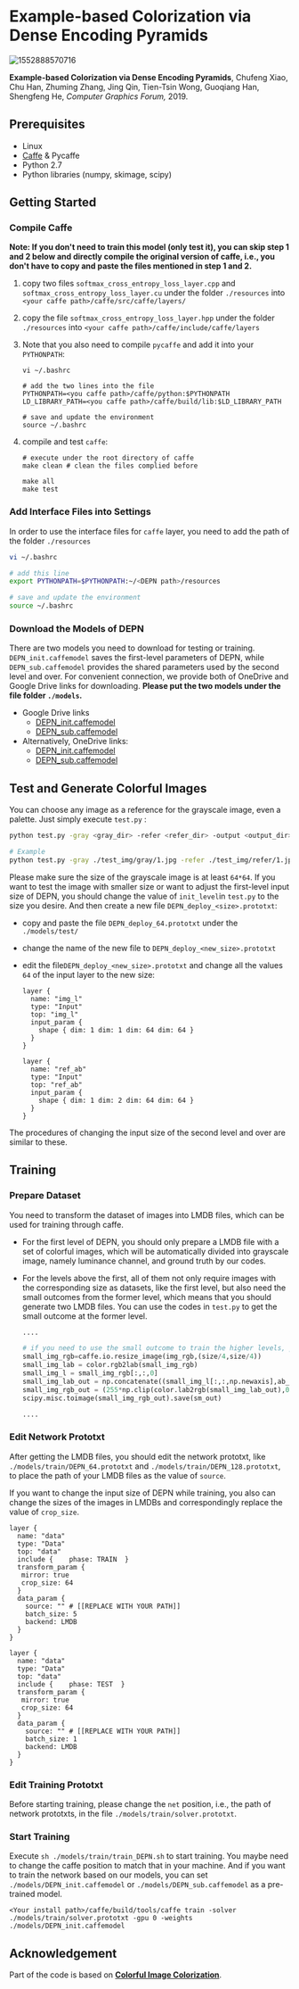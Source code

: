 # Example-based Colorization via Dense Encoding Pyramids

![1552888570716](demo.png)

**Example-based Colorization via Dense Encoding Pyramids**, Chufeng Xiao, Chu Han, Zhuming Zhang, Jing Qin, Tien-Tsin Wong, Guoqiang Han, Shengfeng He, _Computer Graphics Forum,_ 2019.

## Prerequisites

* Linux
* [Caffe](http://caffe.berkeleyvision.org/) & Pycaffe
* Python 2.7
* Python libraries (numpy, skimage, scipy)

## Getting Started

### Compile Caffe

**Note: If you don't need to train this model (only test it), you can skip step 1 and 2 below and directly compile the original version of caffe, i.e., you don't have to copy and paste the files mentioned in step 1 and 2.**

1. copy two files `softmax_cross_entropy_loss_layer.cpp` and `softmax_cross_entropy_loss_layer.cu` under the folder `./resources` into `<your caffe path>/caffe/src/caffe/layers/`

2. copy the file `softmax_cross_entropy_loss_layer.hpp` under the folder `./resources` into `<your caffe path>/caffe/include/caffe/layers`

3. Note that you also need to compile `pycaffe` and add it into  your `PYTHONPATH`:

   ```shell
   vi ~/.bashrc
   
   # add the two lines into the file
   PYTHONPATH=<you caffe path>/caffe/python:$PYTHONPATH
   LD_LIBRARY_PATH=<you caffe path>/caffe/build/lib:$LD_LIBRARY_PATH
   
   # save and update the environment
   source ~/.bashrc
   ```

4. compile and test `caffe`:

   ```shell
   # execute under the root directory of caffe
   make clean # clean the files complied before
   
   make all
   make test
   ```

### Add Interface Files into Settings

In order to use the interface files for `caffe` layer, you need to add the path of the folder `./resources`

```bash
vi ~/.bashrc

# add this line
export PYTHONPATH=$PYTHONPATH:~/<DEPN path>/resources

# save and update the environment
source ~/.bashrc
```

### Download the Models of DEPN

There are two models you need to download for testing or training. `DEPN_init.caffemodel` saves the first-level parameters of DEPN, while `DEPN_sub.caffemodel` provides the shared parameters used by the second level and over. For convenient connection, we provide both of OneDrive and Google Drive links for downloading. **Please put the two models under the file folder `./models`.** 

* Google Drive links
  * [DEPN_init.caffemodel](https://drive.google.com/uc?id=1tE2FdfkvT2sJQu_VezVXqhgiNUY_yOZE&export=download)
  * [DEPN_sub.caffemodel](https://drive.google.com/uc?id=16x_Y2qSk_ewQlHlN0d1ESp1ahQcBiDY7&export=download)
* Alternatively, OneDrive links:
  * [DEPN_init.caffemodel](https://portland-my.sharepoint.com/:u:/g/personal/chufexiao2-c_ad_cityu_edu_hk/EeXiJOT0wBNJnAeOfmAmhu4BAltVr1T8csu8d138GMT1kQ?e=lekuuS)
  * [DEPN_sub.caffemodel](https://portland-my.sharepoint.com/:u:/g/personal/chufexiao2-c_ad_cityu_edu_hk/ESipk040jYRKvVRF-8QGB4gBMqU41cKo9Osi1iN1ttBZAw?e=40zdkG)

## Test and Generate Colorful Images

You can choose any image as a reference for the grayscale image, even a palette. Just simply execute `test.py` :

```bash
python test.py -gray <gray_dir> -refer <refer_dir> -output <output_dir>

# Example
python test.py -gray ./test_img/gray/1.jpg -refer ./test_img/refer/1.jpg -output ./test_img/result/1.png
```

Please make sure the size of the grayscale image is at least `64*64`. If you want to test the image with smaller size or want to adjust the first-level input size of DEPN, you should change the value of `init_level`in `test.py` to the size you desire. And then create a new file `DEPN_deploy_<size>.prototxt`:

* copy and paste the file `DEPN_deploy_64.prototxt` under the `./models/test/`

* change the name of the new file to `DEPN_deploy_<new_size>.prototxt`

* edit the file`DEPN_deploy_<new_size>.prototxt` and change all the values `64` of the input layer to the new size:

  ```
  layer {
    name: "img_l"
    type: "Input"
    top: "img_l"
    input_param {
      shape { dim: 1 dim: 1 dim: 64 dim: 64 }
    }
  }
  
  layer {
    name: "ref_ab"
    type: "Input"
    top: "ref_ab"
    input_param {
      shape { dim: 1 dim: 2 dim: 64 dim: 64 }
    }
  }
  ```

The procedures of changing the input size of the second level and over are similar to these.

## Training

### Prepare Dataset

You need to transform the dataset of images into LMDB files, which can be used for training through caffe.

* For the first level of DEPN, you should only prepare a LMDB file with a set of colorful images, which will be automatically divided into grayscale image, namely luminance channel, and ground truth by our codes.

* For the levels above the first, all of them not only require images with the corresponding size as datasets, like the first level, but also need the small outcomes from the former level, which means that you should generate two LMDB files. You can use the codes in `test.py` to get the small outcome at the former level.

  ```python
  ....
  
  # if you need to use the small outcome to train the higher levels, please use the codes below:
  small_img_rgb=caffe.io.resize_image(img_rgb,(size/4,size/4))
  small_img_lab = color.rgb2lab(small_img_rgb)
  small_img_l = small_img_rgb[:,:,0]
  small_img_lab_out = np.concatenate((small_img_l[:,:,np.newaxis],ab_dec),axis=2)
  small_img_rgb_out = (255*np.clip(color.lab2rgb(small_img_lab_out),0,1)).astype('uint8')
  scipy.misc.toimage(small_img_rgb_out).save(sm_out)
  
  ....
  ```

### Edit Network Prototxt

After getting the LMDB files, you should edit the network prototxt, like `./models/train/DEPN_64.prototxt` and `./models/train/DEPN_128.prototxt`, to place the path of your LMDB files as the value of `source`.

If you want to change the input size of DEPN while training, you also can change the sizes of the images in LMDBs and correspondingly replace the value of `crop_size`.

```
layer {
  name: "data"
  type: "Data"
  top: "data"
  include {    phase: TRAIN  }
  transform_param {
   mirror: true
   crop_size: 64
  }
  data_param {
    source: "" # [[REPLACE WITH YOUR PATH]]
    batch_size: 5
    backend: LMDB
  }
}

layer {
  name: "data"
  type: "Data"
  top: "data"
  include {    phase: TEST  }
  transform_param {
   mirror: true
   crop_size: 64
  }
  data_param {
    source: "" # [[REPLACE WITH YOUR PATH]]
    batch_size: 1
    backend: LMDB
  }
}
```

### Edit Training Prototxt

Before starting training, please change the `net` position, i.e., the path of network prototxts, in the file `./models/train/solver.prototxt`.

### Start Training

Execute `sh ./models/train/train_DEPN.sh` to start training. You maybe need to change the caffe position to match that in your machine. And if you want to train the network based on our models, you can set `./models/DEPN_init.caffemodel` or `./models/DEPN_sub.caffemodel` as a pre-trained model.

```
<Your install path>/caffe/build/tools/caffe train -solver ./models/train/solver.prototxt -gpu 0 -weights ./models/DEPN_init.caffemodel
```

## Acknowledgement

Part of the code is based on [**Colorful Image Colorization**](https://github.com/richzhang/colorization).

